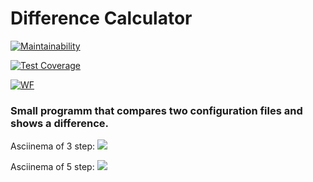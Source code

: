 # Difference Calculator

[![Maintainability](https://api.codeclimate.com/v1/badges/a99a88d28ad37a79dbf6/maintainability)](https://codeclimate.com/github/Stonek79/frontend-project-lvl2)

[![Test Coverage](https://api.codeclimate.com/v1/badges/a99a88d28ad37a79dbf6/test_coverage)](https://codeclimate.com/github/Stonek79/frontend-project-lvl2)

[![WF](https://github.com/Stonek79/frontend-project-lvl2/workflows/SecondWF/badge.svg)](https://github.com/Stonek79/frontend-project-lvl2/actions)

### Small programm that compares two configuration files and shows a difference.


Asciinema of 3 step:
<a href="https://asciinema.org/a/SeX0WGoLYBgeEhNqfcrIgLGX2" target="_blank"><img src="https://asciinema.org/a/SeX0WGoLYBgeEhNqfcrIgLGX2.svg" /></a>

Asciinema of 5 step:
<a href="https://asciinema.org/a/mj1NTqkGRHf9K88iJDre1efbC" target="_blank"><img src="https://asciinema.org/a/mj1NTqkGRHf9K88iJDre1efbC.svg" /></a>
